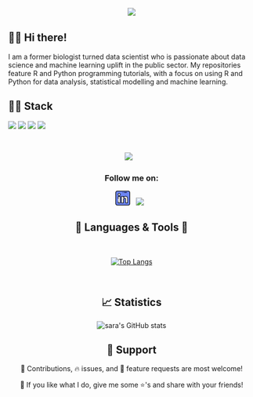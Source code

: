 

<p align="center"> <a href="https://github.com/denvercoder1/readme-typing-svg">
<img width="60%" src="https://readme-typing-svg.herokuapp.com?font=Orbitron&size=25&color=BF91F3&background=1A1B27&center=true&vCenter=true&duration=3000&pause=300&lines=<Hey,+There!+👋>;<This+is+sara!>;<Glad+to+meet+you!>">
</a></hp>

<!--
**SaraGhR/SaraGhR** is a ✨ _special_ ✨ repository because its `README.md` (this file) appears on your GitHub profile.

Here are some ideas to get you started:
-->


## :woman_technologist: Hi there!
I am a former biologist turned data scientist who is passionate about data science and machine learning uplift in the public sector. My repositories feature R and Python programming tutorials, with a focus on using R and Python for data analysis, statistical modelling and machine learning.

## :woman_technologist: Stack
![](https://img.shields.io/badge/Language-R-blue) ![](https://img.shields.io/badge/Language-Python-blue) ![](https://img.shields.io/badge/Theory-Statistics-orange) ![](https://img.shields.io/badge/Theory-Mathematics-orange)
 
<div align="center">

<br>
<p>
<a href="https://visitor-badge.glitch.me/#docs"><img src="https://visitor-badge.glitch.me/badge?page_id=SaraGhR.visitor-badge"></a>&nbsp; 
</a>&nbsp;
</div>

<h3 align="center">Follow me on:</h3>
<p align='center'>
<a href="https://www.linkedin.com/in/sara-ghasemi-rad"><img height="30" src="https://raw.githubusercontent.com/8bithemant/8bithemant/master/linkedin.png?raw=true"></a>&nbsp;&nbsp;
<a href="https://www.kaggle.com/saraghasemirad"><img height="30" src="https://img.shields.io/badge/Kaggle-20BEFF?style=for-the-badge&logo=Kaggle&logoColor=white"></a>&nbsp;&nbsp;
</p>

<h2 align="center">🔨 Languages & Tools 🔨</h2>
<br>
<div align="center">
  
[![Top Langs](https://github-readme-stats.vercel.app/api/top-langs/?username=SaraGhR&layout=compact)](https://github.com/anuraghazra/github-readme-stats)
  
</div>
<br>
<h2 align="center"> 📈 Statistics </h2>
<div align="center">
  
![sara's GitHub stats](https://github-readme-stats.vercel.app/api?username=SaraGhR&show_icons=true&theme=radical)
  
</div>
  


<h2 align="center">🤝 Support</h2>

<div align="center">
<p> 🤝 Contributions, 🔥 issues, and 🥮 feature requests are most welcome!</p>
<p>💙 If you like what I do, give me some ⭐'s and share with your friends!</p>
</div
